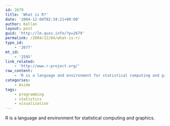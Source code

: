 ```yaml
---
id: 2679
title: 'What is R?'
date: '2004-12-04T02:34:21+00:00'
author: Kellan
layout: post
guid: 'http://lm.quxx.info/?p=2679'
permalink: /2004/12/04/what-is-r/
typo_id:
    - '2677'
mt_id:
    - '2595'
link_related:
    - 'http://www.r-project.org/'
raw_content:
    - 'R is a language and environment for statistical computing and graphics.'
categories:
    - Aside
tags:
    - programming
    - statistics
    - visualization
---
```


R is a language and environment for statistical computing and graphics.